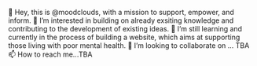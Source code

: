 👋 Hey, this is @moodclouds, with a mission to support, empower, and inform.
👀 I’m interested in building on already exsiting knowledge and contributing to the development of existing ideas.
🌱 I’m still learning and currently in the process of building a website, which aims at supporting those living with poor mental health.
💞️ I’m looking to collaborate on ... TBA
📫 How to reach me...TBA
